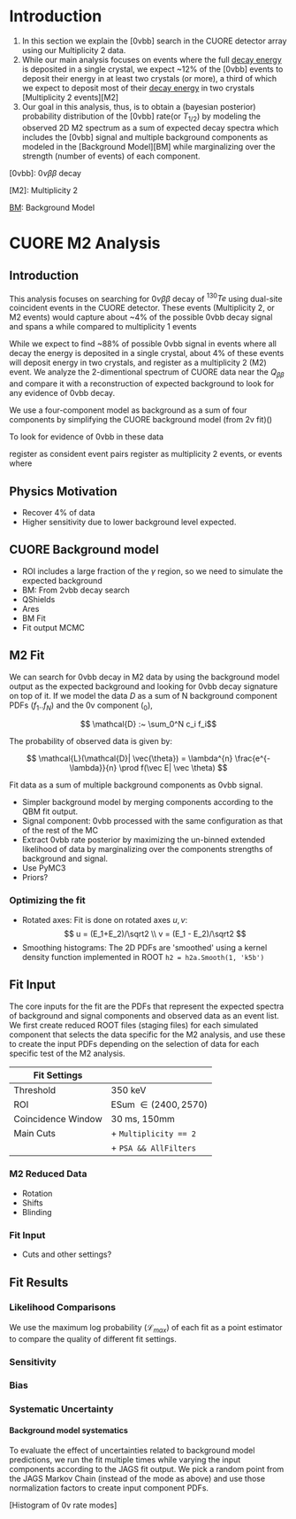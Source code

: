 Introduction
============

1. In this section we explain the [0vbb] search in the CUORE detector array using our Multiplicity 2 data.
2. While our main analysis focuses on events where the full [decay energy][Qbb] is deposited in a single crystal, we expect ~12% of the [0vbb] events to deposit their energy in at least two crystals (or more), a third of which we expect to deposit most of their [decay energy][Qbb] in two crystals [Multiplicity 2 events][M2]
3. Our goal in this analysis, thus, is to obtain a (bayesian posterior) probability distribution of the [0vbb] rate(or $T_{1/2}$) by modeling the observed 2D M2 spectrum as a sum of expected decay spectra which includes the [0vbb] signal and multiple background components as modeled in the [Background Model][BM] while marginalizing over the strength (number of events) of each component.



[0vbb]: $0\nu\beta\beta$ decay

[Qbb]: $Q_{\beta\beta}$

[M2]: Multiplicity 2

[BM](../060-bm/index.md): Background Model

# CUORE M2 Analysis

## Introduction

This analysis focuses on searching for $0\nu\beta\beta$ decay of ${}^{130}Te$ using dual-site coincident events in the CUORE detector. These events (Multiplicity 2, or M2 events) would capture about ~4% of the possible 0vbb decay signal and spans a while  compared to multiplicity 1 events

While we expect to find ~88% of possible 0vbb signal in events where all decay the energy is deposited in a single crystal, about 4% of these events will deposit energy in two crystals, and register as a multiplicity 2 (M2) event. We analyze the 2-dimentional spectrum of CUORE data near the $Q_{\beta\beta}$ and compare it with a reconstruction of expected background to look for any evidence of 0vbb decay. 




We use a four-component model as background as a sum of four components by simplifying the CUORE background model (from 2v fit)()

To look for evidence of 0vbb in these data

register as consident event pairs  register as multiplicity 2 events, or events where 

## Physics Motivation

+ Recover 4% of data
+ Higher sensitivity due to lower background level expected.

## CUORE Background model

+ ROI includes a large fraction of the $\gamma$ region, so we need to simulate 
    the expected background
+ BM: From 2vbb decay search
+ QShields 
+ Ares
+ BM Fit
+ Fit output MCMC

## M2 Fit

We can search for 0vbb decay in M2 data by using the background model output as the expected background and looking for 0vbb decay signature on top of it. If we model the data $D$ as a sum of N background component PDFs ($f_1..f_N)$ and the 0v component  ($_0$),

$$ \mathcal{D} :~ \sum_0^N c_i f_i$$

The probability of observed data is given by:

$$ \mathcal{L}(\mathcal{D}| \vec{\theta}) = \lambda^{n} \frac{e^{-\lambda}}{n} \prod f(\vec E| \vec \theta)
$$

Fit data as a sum of multiple background components as 0vbb signal.
+ Simpler background model by merging components according to the QBM fit output.
+ Signal component: 0vbb processed with the same configuration as that of the rest of the MC
+ Extract 0vbb rate posterior by maximizing the un-binned extended likelihood of data by marginalizing over the components strengths of background and signal.
+ Use PyMC3
+ Priors?

### Optimizing the fit

+ Rotated axes:
    Fit is done on rotated axes $u, v$: 
    $$  u = (E_1+E_2)/\sqrt2 \\
        v = (E_1 - E_2)/\sqrt2 $$
+ Smoothing histograms: The 2D PDFs are 'smoothed' using a kernel density function implemented in ROOT 
`h2 = h2a.Smooth(1, 'k5b')` 


## Fit Input

The core inputs for the fit are the PDFs that represent the expected spectra of background and signal components and observed data as an event list. We first create reduced ROOT files (staging files) for each simulated component that selects the data specific for the M2 analysis, and use these to create the input PDFs depending on the selection of data for each specific test of the M2 analysis. 

| Fit Settings  |   | 
|-----------    |-----------|
| Threshold     | 350 keV |
| ROI           | ESum $\in (2400, 2570)$ |
| Coincidence Window  | 30 ms, 150mm 
| Main Cuts     | + `Multiplicity == 2` | 
|               | + `PSA && AllFilters` |

### M2 Reduced Data

+ Rotation
+ Shifts
+ Blinding

### Fit Input

+ Cuts and other settings?

## Fit Results

### Likelihood Comparisons
We use the maximum log probability ($\mathcal{L}_{max}$) of each fit as a point estimator to compare the quality of different fit settings. 

### Sensitivity

### Bias

### Systematic Uncertainty 

#### Background model systematics
To evaluate the effect of uncertainties related to background model predictions, we run the fit multiple times while varying the input components according to the JAGS fit output. We pick a random point from the JAGS Markov Chain (instead of the mode as above) and use those normalization factors to create input component PDFs.

[Histogram of 0v rate modes]

